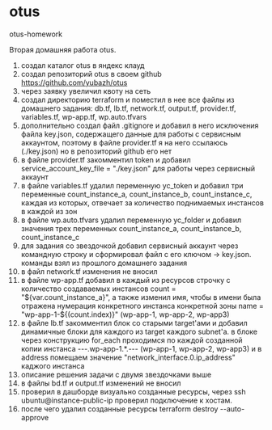 # otus
otus-homework

Вторая домашняя работа otus.
1) создал каталог otus в яндекс клауд
2) создал репозиторий otus в своем github https://github.com/yubazh/otus
3) через заявку увеличил квоту на сеть
4) создал директорию terraform и поместил в нее все файлы из домашнего задания: db.tf, lb.tf, network.tf, output.tf, provider.tf, variables.tf, wp-app.tf, wp.auto.tfvars
5) дополнительно создал файл .gitignore и добавил в него исключения файла key.json, содержащего данные для работы с сервисным аккаунтом, поэтому в файле provider.tf я на него ссылаюсь (./key.json) но в репозиторий github его нет
6) в файле provider.tf закомментил token и добавил service_account_key_file = "./key.json" для работы через сервисный аккаунт
7) в файле variables.tf удалил переменную yc_token и добавил три переменные count_instance_a, count_instance_b, count_instance_c, каждая из которых, отвечает за количество поднимаемых инстансов в каждой из зон
8) в файле wp.auto.tfvars удалил переменную yc_folder и добавил значения трех переменных count_instance_a, count_instance_b, count_instance_c
9) для задания со звездочкой добавил сервисный аккаунт через командную строку и сформировал файл с его ключом -> key.json. команды взял из прошлого домашнего задания
10) в файл network.tf изменения не вносил
11) в файле wp-app.tf добавил в каждый из ресурсов строчку с количество создаваемых инстансов count = "${var.count_instance_a}", а также изменил имя, чтобы в имени была отражена нумерация конкретного инстанса конкретной зоны name = "wp-app-1-${(count.index)}" (wp-app-1, wp-app-2, wp-app3)
12) в файле lb.tf закомментил блок со старыми target'ами и добавил динамичные блоки для каждого из target каждого subnet'a. в блоке через конструкцию for_each проходимся по каждой созданной копии инстанса ---.wp-app-1.*.--- (wp-app-1, wp-app-2, wp-app3) и в address помещаем значение "network_interface.0.ip_address" каджого инстанса
13) описание решения задачи с двумя звездочками выше
14) в файлы bd.tf и output.tf изменений не вносил
15) проверил в дашборде визуально созданные ресурсы, через ssh ubuntu@instance-public-ip проверил подключение к хостам.
16) после чего удалил созданные ресурсы terraform destroy --auto-approve
